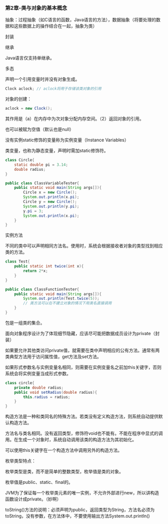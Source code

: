 ### 第2章-类与对象的基本概念

抽象：过程抽象（如C语言的函数，Java语言的方法），数据抽象（将要处理的数据和这些数据上的操作结合在一起，抽象为类）

封装

继承

Java语言仅支持单继承。

多态

声明一个引用变量时并没有对象生成。

```java
Clock aclock; // aclock将用于存储该类对象的引用
```

对象的创建：

```java
aclock = new Clock();
```

其作用是（a）在内存中为次对象分配内存空间。（2）返回对象的引用。

也可以被赋为空值（默认也是null）

没有实例static修饰的变量称为实例变量（Instance Variables）

类变量，也称为静态变量，声明时需加static修饰符。

```java
class Circle{
    static double pi = 3.14;
    double radius;
}

public class ClassVariableTester{
    public static void main(String args[]){
        Circle x = new Circle();
        System.out.println(x.pi);
        Circle y = new Circle();
        System.out.println(y.pi);
        y.pi = 3;
        System.out.println(x.pi);
    }
}
```

实例方法

不同的类中可以声明相同方法名。使用时，系统会根据接收者对象的类型找到相应类的方法。

```java
class Test{
    public static int twice(int x){
        return 2*x;
    }
}

public class ClassFunctionTester{
    public static void main(String args[]){
        System.out.println(Test.twice(5));
        // 类方法可以在不建立对象的情况下用类名直接调用
    }
}
```

包是一组类的集合。

面向对象程序设计为了体现细节隐藏，应该尽可能把数据成员设计为private（封装）

如果要允许其他类访问private值，就需要在类中声明相应的公有方法。通常有两类典型方法用于访问属性值，get方法及set方法。

如果形式参数名与实例变量名相同，则需要在实例变量名之前加this关键字，否则系统会将实例变量当成形式参数。

```java
class circle{
    private double radius;
    public void setRadius(double radius){
        this.radius = radius;
    }
}
```

构造方法是一种和类同名的特殊方法。若类没有定义构造方法，则系统自动提供默认构造方法。

方法名与类名相同。没有返回类型，修饰符void也不能有。不能在程序中显式的调用。在生成一个对象时，系统自动调用该类的构造方法为其初始化。

可以使用this关键字在一个构造方法中调用另外的构造方法。

枚举类型特点：

枚举类型是类，而不是简单的整数类型，枚举值是类的对象。

枚举值是public、static、final的。

JVM为了保证每一个枚举类元素的唯一实例，不允许外部进行new，所以讲构造函数设计成private。（妙啊）

toString()方法的说明：必须声明为public，返回类型为String，方法名必须为toString，没有参数，在方法体中，不要使用输出方法System.out.println()











